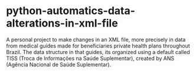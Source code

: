 # python-automatics-data-alterations-in-xml-file
 A personal project to make changes in an XML file, more precisely in data from medical guides made for beneficiaries private health plans throughout Brazil. The data structure in that guides, its organized using a default called TISS (Troca de Informações na Saúde Suplementar), created by ANS (Agência Nacional de Saúde Suplementar).
